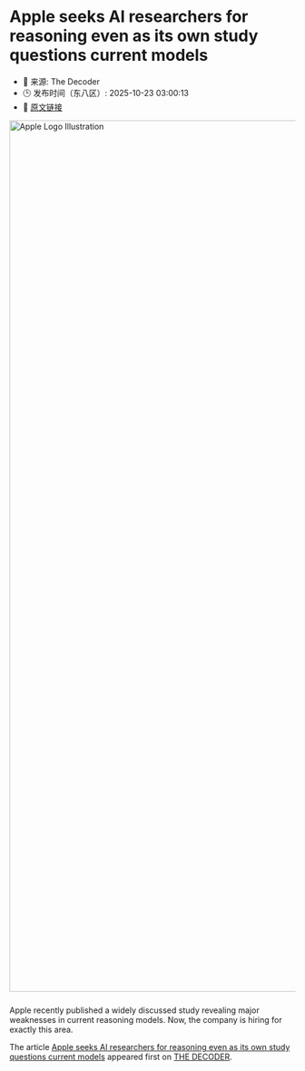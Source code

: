 # Apple seeks AI researchers for reasoning even as its own study questions current models
- 📅 来源: The Decoder
- 🕒 发布时间（东八区）: 2025-10-23 03:00:13
- 🔗 [原文链接](https://the-decoder.com/apple-seeks-ai-researchers-for-reasoning-even-as-its-own-study-questions-current-models/)

<p><img alt="Apple Logo Illustration" class="attachment-full size-full wp-post-image" height="1024" src="https://the-decoder.com/wp-content/uploads/2025/06/apple_iphone_illustration-1.png" style="height: auto; margin-bottom: 10px;" width="1536" /></p>
<p>        Apple recently published a widely discussed study revealing major weaknesses in current reasoning models. Now, the company is hiring for exactly this area.</p>
<p>The article <a href="https://the-decoder.com/apple-seeks-ai-researchers-for-reasoning-even-as-its-own-study-questions-current-models/">Apple seeks AI researchers for reasoning even as its own study questions current models</a> appeared first on <a href="https://the-decoder.com">THE DECODER</a>.</p>